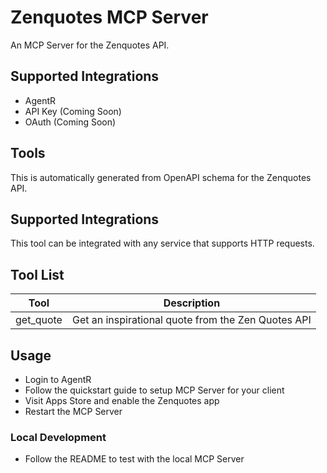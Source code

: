 
# Zenquotes MCP Server

An MCP Server for the Zenquotes API.

## Supported Integrations

- AgentR
- API Key (Coming Soon)
- OAuth (Coming Soon)

## Tools

This is automatically generated from OpenAPI schema for the Zenquotes API.

## Supported Integrations

This tool can be integrated with any service that supports HTTP requests.

## Tool List

| Tool | Description |
|------|-------------|
| get_quote | Get an inspirational quote from the Zen Quotes API |



## Usage

- Login to AgentR
- Follow the quickstart guide to setup MCP Server for your client
- Visit Apps Store and enable the Zenquotes app
- Restart the MCP Server

### Local Development

- Follow the README to test with the local MCP Server
